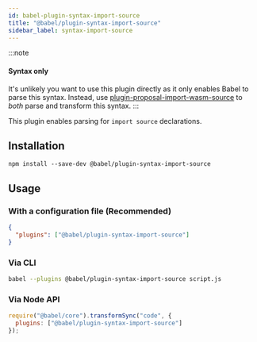 ```yaml
---
id: babel-plugin-syntax-import-source
title: "@babel/plugin-syntax-import-source"
sidebar_label: syntax-import-source
---
```


:::note
#### Syntax only

It's unlikely you want to use this plugin directly as it only enables Babel to parse this syntax. Instead, use [plugin-proposal-import-wasm-source](plugin-proposal-import-wasm-source.md) to _both_ parse and transform this syntax.
:::

This plugin enables parsing for `import source` declarations.

## Installation

```shell npm2yarn
npm install --save-dev @babel/plugin-syntax-import-source
```

## Usage

### With a configuration file (Recommended)

```json title="babel.config.json"
{
  "plugins": ["@babel/plugin-syntax-import-source"]
}
```

### Via CLI

```sh title="Shell"
babel --plugins @babel/plugin-syntax-import-source script.js
```

### Via Node API

```js title="JavaScript"
require("@babel/core").transformSync("code", {
  plugins: ["@babel/plugin-syntax-import-source"]
});
```

